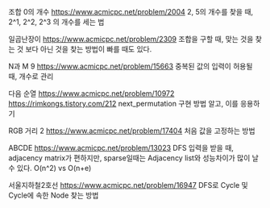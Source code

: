 조합 0의 개수
https://www.acmicpc.net/problem/2004
2, 5의 개수를 찾을 때, 2^1, 2^2, 2^3 의 개수를 세는 법

일곱난장이
https://www.acmicpc.net/problem/2309
조합을 구할 때, 맞는 것을 찾는 것 보다 아닌 것을 찾는 방법이 빠를 때도 있다.

N과 M 9
https://www.acmicpc.net/problem/15663
중복된 값의 입력이 허용될 때, 개수로 관리

다음 순열
https://www.acmicpc.net/problem/10972
https://rimkongs.tistory.com/212
next_permutation 구현 방법 알고, 이를 응용하기

RGB 거리 2
https://www.acmicpc.net/problem/17404
처음 값을 고정하는 방법

ABCDE
https://www.acmicpc.net/problem/13023
DFS 입력을 받을 때, adjacency matrix가 편하지만, sparse일때는 Adjacency list와 성능차이가 많이 날 수 있다.
O(n^2) vs O(n+e)

서울지하철2호선
https://www.acmicpc.net/problem/16947
DFS로 Cycle 및 Cycle에 속한 Node 찾는 방법
